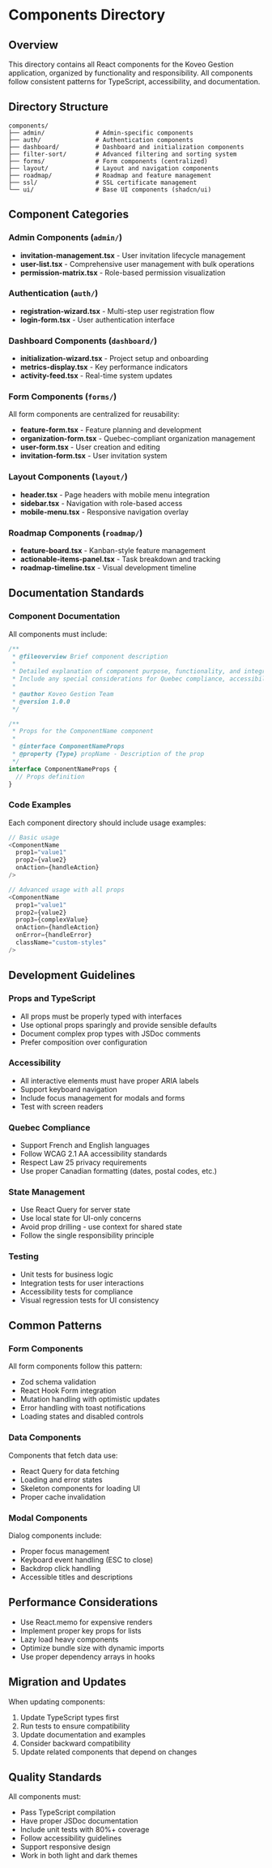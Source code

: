 # Components Directory

## Overview

This directory contains all React components for the Koveo Gestion application, organized by functionality and responsibility. All components follow consistent patterns for TypeScript, accessibility, and documentation.

## Directory Structure

```text
components/
├── admin/              # Admin-specific components
├── auth/               # Authentication components
├── dashboard/          # Dashboard and initialization components
├── filter-sort/        # Advanced filtering and sorting system
├── forms/              # Form components (centralized)
├── layout/             # Layout and navigation components
├── roadmap/            # Roadmap and feature management
├── ssl/                # SSL certificate management
└── ui/                 # Base UI components (shadcn/ui)
```

## Component Categories

### Admin Components (`admin/`)
- **invitation-management.tsx** - User invitation lifecycle management
- **user-list.tsx** - Comprehensive user management with bulk operations
- **permission-matrix.tsx** - Role-based permission visualization

### Authentication (`auth/`)
- **registration-wizard.tsx** - Multi-step user registration flow
- **login-form.tsx** - User authentication interface

### Dashboard Components (`dashboard/`)
- **initialization-wizard.tsx** - Project setup and onboarding
- **metrics-display.tsx** - Key performance indicators
- **activity-feed.tsx** - Real-time system updates

### Form Components (`forms/`)
All form components are centralized for reusability:
- **feature-form.tsx** - Feature planning and development
- **organization-form.tsx** - Quebec-compliant organization management
- **user-form.tsx** - User creation and editing
- **invitation-form.tsx** - User invitation system

### Layout Components (`layout/`)
- **header.tsx** - Page headers with mobile menu integration
- **sidebar.tsx** - Navigation with role-based access
- **mobile-menu.tsx** - Responsive navigation overlay

### Roadmap Components (`roadmap/`)
- **feature-board.tsx** - Kanban-style feature management
- **actionable-items-panel.tsx** - Task breakdown and tracking
- **roadmap-timeline.tsx** - Visual development timeline

## Documentation Standards

### Component Documentation
All components must include:

```typescript
/**
 * @fileoverview Brief component description
 * 
 * Detailed explanation of component purpose, functionality, and integration.
 * Include any special considerations for Quebec compliance, accessibility, etc.
 * 
 * @author Koveo Gestion Team
 * @version 1.0.0
 */

/**
 * Props for the ComponentName component
 * 
 * @interface ComponentNameProps
 * @property {Type} propName - Description of the prop
 */
interface ComponentNameProps {
  // Props definition
}
```

### Code Examples
Each component directory should include usage examples:

```typescript
// Basic usage
<ComponentName 
  prop1="value1"
  prop2={value2}
  onAction={handleAction}
/>

// Advanced usage with all props
<ComponentName 
  prop1="value1"
  prop2={value2}
  prop3={complexValue}
  onAction={handleAction}
  onError={handleError}
  className="custom-styles"
/>
```

## Development Guidelines

### Props and TypeScript
- All props must be properly typed with interfaces
- Use optional props sparingly and provide sensible defaults
- Document complex prop types with JSDoc comments
- Prefer composition over configuration

### Accessibility
- All interactive elements must have proper ARIA labels
- Support keyboard navigation
- Include focus management for modals and forms
- Test with screen readers

### Quebec Compliance
- Support French and English languages
- Follow WCAG 2.1 AA accessibility standards
- Respect Law 25 privacy requirements
- Use proper Canadian formatting (dates, postal codes, etc.)

### State Management
- Use React Query for server state
- Use local state for UI-only concerns
- Avoid prop drilling - use context for shared state
- Follow the single responsibility principle

### Testing
- Unit tests for business logic
- Integration tests for user interactions
- Accessibility tests for compliance
- Visual regression tests for UI consistency

## Common Patterns

### Form Components
All form components follow this pattern:
- Zod schema validation
- React Hook Form integration
- Mutation handling with optimistic updates
- Error handling with toast notifications
- Loading states and disabled controls

### Data Components
Components that fetch data use:
- React Query for data fetching
- Loading and error states
- Skeleton components for loading UI
- Proper cache invalidation

### Modal Components
Dialog components include:
- Proper focus management
- Keyboard event handling (ESC to close)
- Backdrop click handling
- Accessible titles and descriptions

## Performance Considerations

- Use React.memo for expensive renders
- Implement proper key props for lists
- Lazy load heavy components
- Optimize bundle size with dynamic imports
- Use proper dependency arrays in hooks

## Migration and Updates

When updating components:
1. Update TypeScript types first
2. Run tests to ensure compatibility
3. Update documentation and examples
4. Consider backward compatibility
5. Update related components that depend on changes

## Quality Standards

All components must:
- Pass TypeScript compilation
- Have proper JSDoc documentation
- Include unit tests with 80%+ coverage
- Follow accessibility guidelines
- Support responsive design
- Work in both light and dark themes